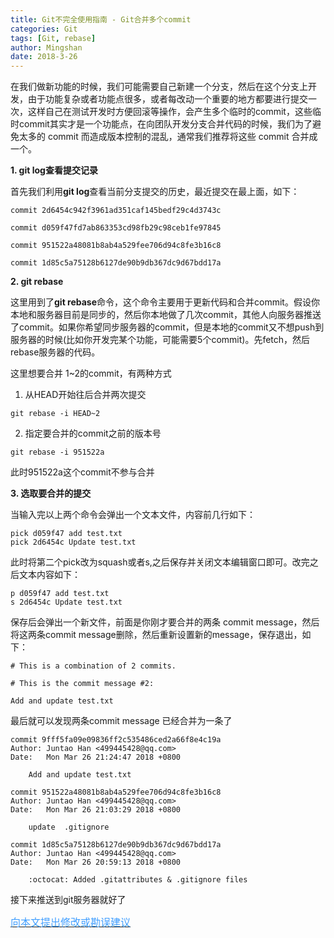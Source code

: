 ```yaml
---
title: Git不完全使用指南 - Git合并多个commit
categories: Git
tags: [Git, rebase]
author: Mingshan
date: 2018-3-26
---
```


在我们做新功能的时候，我们可能需要自己新建一个分支，然后在这个分支上开发，由于功能复杂或者功能点很多，或者每改动一个重要的地方都要进行提交一次，这样自己在测试开发时方便回滚等操作，会产生多个临时的commit，这些临时commit其实才是一个功能点，在向团队开发分支合并代码的时候，我们为了避免太多的 commit 而造成版本控制的混乱，通常我们推荐将这些 commit 合并成一个。

<!-- more -->

**1. git log查看提交记录**

首先我们利用**git log**查看当前分支提交的历史，最近提交在最上面，如下：

```
commit 2d6454c942f3961ad351caf145bedf29c4d3743c

commit d059f47fd7ab863353cd98fb29c98ceb1fe97845

commit 951522a48081b8ab4a529fee706d94c8fe3b16c8

commit 1d85c5a75128b6127de90b9db367dc9d67bdd17a
```

**2. git rebase**

这里用到了**git rebase**命令，这个命令主要用于更新代码和合并commit。假设你本地和服务器目前是同步的，然后你本地做了几次commit，其他人向服务器推送了commit。如果你希望同步服务器的commit，但是本地的commit又不想push到服务器的时候(比如你开发完某个功能，可能需要5个commit)。先fetch，然后rebase服务器的代码。

这里想要合并 1~2的commit，有两种方式

1. 从HEAD开始往后合并两次提交


```
git rebase -i HEAD~2
```
2. 指定要合并的commit之前的版本号


```
git rebase -i 951522a
```

此时951522a这个commit不参与合并

**3. 选取要合并的提交**

当输入完以上两个命令会弹出一个文本文件，内容前几行如下：


```
pick d059f47 add test.txt
pick 2d6454c Update test.txt
```

此时将第二个pick改为squash或者s,之后保存并关闭文本编辑窗口即可。改完之后文本内容如下：


```
p d059f47 add test.txt
s 2d6454c Update test.txt
```

保存后会弹出一个新文件，前面是你刚才要合并的两条 commit message，然后将这两条commit message删除，然后重新设置新的message，保存退出，如下： 


```
# This is a combination of 2 commits.

# This is the commit message #2:

Add and update test.txt
```

最后就可以发现两条commit message 已经合并为一条了


```
commit 9fff5fa09e09836ff2c535486ced2a66f8e4c19a
Author: Juntao Han <499445428@qq.com>
Date:   Mon Mar 26 21:24:47 2018 +0800

    Add and update test.txt

commit 951522a48081b8ab4a529fee706d94c8fe3b16c8
Author: Juntao Han <499445428@qq.com>
Date:   Mon Mar 26 21:03:29 2018 +0800

    update  .gitignore

commit 1d85c5a75128b6127de90b9db367dc9d67bdd17a
Author: Juntao Han <499445428@qq.com>
Date:   Mon Mar 26 20:59:13 2018 +0800

    :octocat: Added .gitattributes & .gitignore files
```

接下来推送到git服务器就好了


[<font size=3 color="#409EFF">向本文提出修改或勘误建议</font>](https://github.com/mstao/mstao.github.io/blob/hexo/source/_posts/git-merges-multiple-commits.md)